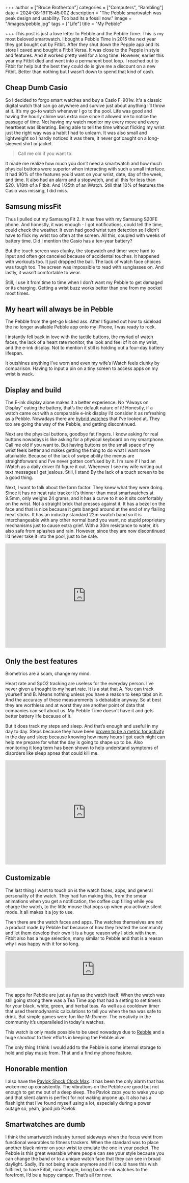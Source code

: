 +++
author = ["Bruce Brotherton"]
categories = ["Computers", "Rambling"]
date = 2024-08-19T15:45:00Z
description = "The Pebble smartwatch was peak design and usability. Too bad its a fossil now."
image = "/images/pebble.jpg"
tags = ["Life"]
title = "My Pebble"

+++
This post is just a love letter to Pebble and the Pebble Time. This is my most beloved smartwatch. I bought a Pebble Time in 2015 the next year they got bought out by Fitbit. After they shut down the Pepple app and its store I caved and bought a Fitbit Versa. It was close to the Pepple in style and features. And it worked pretty well for a long time. However, earlier this year my Fitbit died and went into a permanent boot loop. I reached out to Fitbit for help but the best they could do is give me a discount on a new Fitbit. Better than nothing but I wasn’t down to spend that kind of cash.

## Cheap Dumb Casio
So I decided to forgo smart watches and buy a Casio F-901w. It's a classic digital watch that can go anywhere and survive just about anything I’ll throw at it. It’s my go-to watch whenever I go to the pool. Life was good and having the hourly chime was extra nice since it allowed me to notice the passage of time. Not having my watch monitor my every move and every heartbeat was liberating. Being able to tell the time without flicking my wrist just the right way was a habit I had to unlearn. It was also small and lightweight so I hardly noticed it was there, it never got caught on a long-sleeved shirt or jacket.

> Call me old if you want to.

It made me realize how much you don’t need a smartwatch and how much physical buttons were superior when interacting with such a small interface. It had 90% of the features you’d want on your wrist, date, day of the week, and time. It also had an alarm and a stopwatch, and all this for less than $20. 1/10th of a Fitbit. And 1/25th of an iWatch. Still that 10% of features the Casio was missing, I did miss.

## Samsung missFit
Thus I pulled out my Samsung Fit 2. It was free with my Samsung S20FE phone. And honestly, it was enough - I got notifications, could tell the time, could check the weather. It even had good wrist turn detection so I didn’t have to flick my wrist too often at the screen. All this, coupled with weeks of battery time. Did I mention the Casio has a ten-year battery?

But the touch screen was clunky, the stopwatch and timer were hard to input and often got canceled because of accidental touches. It happened with workouts too. It just dropped the ball. The lack of watch face choices was tough too. The screen was impossible to read with sunglasses on. And lastly, it wasn’t comfortable to wear.

Still, I use it from time to time when I don’t want my Pebble to get damaged or its charging. Getting a wrist buzz works better than one from my pocket most times.

## My heart will always be in Pebble
The Pebble from the get-go kicked ass. After I figured out how to sideload the no longer available Pebble app onto my iPhone, I was ready to rock.

I instantly fell back in love with the tactile buttons, the myriad of watch faces, the lack of a heart rate monitor, the look and feel of it on my wrist, and the e-ink display. Not to mention it still is holding out a four-day battery lifespan.

It outshines anything I’ve worn and even my wife’s iWatch feels clunky by comparison. Having to input a pin on a tiny screen to access apps on my wrist is wack.

## Display and build
The E-ink display alone makes it a better experience. No “Always on Display” eating the battery, that’s the default nature of it! Honestly, if a watch came out with a comparable e-ink display I’d consider it as refreshing as a Pebble. Nowadays there are [hybrid watches](https://www.fossil.com/en-in/watches/learn-more/hybrid-hr-smartwatches/) that I’ve looked at. They too are going the way of the Pebble, and getting discontinued.

Next are the physical buttons, goodbye fat fingers. I know asking for real buttons nowadays is like asking for a physical keyboard on my smartphone. Call me old if you want to. But having buttons on the small space of my wrist feels better and makes getting the thing to do what I want more attainable. Because of the lack of swipe ability the menus are straightforward and I’ve never gotten confused by it. I’m sure if I had an iWatch as a daily driver I’d figure it out. Whenever I see my wife writing out text messages I get jealous. Still, I stand By the lack of a touch screen to be a good thing.

Next, I want to talk about the form factor. They knew what they were doing. Since it has no heat rate tracker it’s thinner than most smartwatches at 9.5mm, only weighs 24 grams, and it has a curve to it so it sits comfortably on the wrist. Not a straight brick that presses against it. It has a bezel on the face and that is nice because it gets banged around at the end of my flailing meat sticks. It has an industry standard 22m swatch band so it is interchangeable with any other normal band you want, no stupid proprietary mechanisms just to cause extra grief. With a 30m resistance to water, it’s also safe from splashes and rain. However, since they are now discontinued I’d never take it into the pool, just to be safe.

<div style="width:100%;height:0;min-height:200px;padding-bottom:25%;position:relative;"> <iframe src="https://giphy.com/embed/GQSpO8dpDesuI" width="100%" height="100%" style="position:absolute" frameBorder="0" allowFullScreen></iframe></div>


## Only the best features

Biometrics are a scam, change my mind. 

Heart rate and SpO2 tracking are useless for the everyday person. I’ve never given a thought to my heart rate. It is a stat that A. You can track yourself and B. Means nothing unless you have a reason to keep tabs on it. And the accuracy of these measurements is debatable anyway. So at best they are worthless and at worst they are another point of data that companies can sell about us. My Pebble Time doesn't have it and gets better battery life because of it.

But it does track my steps and sleep. And that’s enough and useful in my day to day. Steps because they have been [proven to be a metric for activity](https://www.health.harvard.edu/staying-healthy/large-study-finds-the-sweet-spot-for-daily-step-goals) in the day and sleep because knowing how many hours I got each night can help me prepare for what the day is going to shape up to be. Also monitoring it long term has been shown to help understand symptoms of disorders like sleep apnea that could kill me.

<div style="width:100%;height:0;min-height:200px;padding-bottom:25%;position:relative;"> <iframe src="https://giphy.com/embed/26FfeRGMEmNjTlGQo" width="100%" height="100%" style="position:absolute" frameBorder="0" allowFullScreen></iframe></div>

## Customizable

The last thing I want to touch on is the watch faces, apps, and general personality of the watch. They had fun making this, from the smear animations when you get a notification, the coffee cup filling while you charge the watch, to the little mouse that pops up when you activate silent mode. It all makes it a joy to use.

Then there are the watch faces and apps. The watches themselves are not a product made by Pebble but because of how they treated the community and let them develop their own it is a huge reason why I stick with them. Fitbit also has a huge selection, many similar to Pebble and that is a reason why I was happy with it for so long.

<iframe width="560" height="115" src="https://www.youtube.com/embed/Ol6Dk7pWgEs?si=uDVYaNtEWgiKCKsA" title="YouTube video player" frameborder="0" allow="accelerometer; autoplay; clipboard-write; encrypted-media; gyroscope; picture-in-picture; web-share" referrerpolicy="strict-origin-when-cross-origin" allowfullscreen></iframe>

The apps for Pebble are just as fun as the watch itself. When the watch was still going strong there was a Tea Time app that had a setting to set timers for your black, white, green, and herbal teas. As well as a cooldown timer that used thermodynamic calculations to tell you when the tea was safe to drink. But simple games were fun like Mr.Runner. The creativity in the community it’s unparalleled in today's watches.

This watch is only made possible to be used nowadays due to [Rebble](https://rebble.io/) and a huge shoutout to their efforts in keeping the Pebble alive.

The only thing I think I would add to the Pebble is some internal storage to hold and play music from. That and a find my phone feature.

## Honorable mention
I also have the [Pavlok Shock Clock Max](https://blog.pavlok.com/introducing-shock-clock-max-indiegogo/). It has been the only alarm that has woken me up consistently. The vibrations on the Pebble are good but not enough to get me out of a deep sleep. The Pavlok zaps you to wake you up and that silent alarm is perfect for not waking anyone up. It also has a flashlight that I’ve found myself using a lot, especially during a power outage so, yeah, good job Pavlok

## Smartwatches are dumb

I think the smartwatch industry turned sideways when the focus went from functional wearables to fitness trackers. When the standard was to place another black mirror on your wrist to emulate the one in your pocket. The Pebble is this great wearable where people can see your style because you can change the band or to a unique watch face that they can see in broad daylight. Sadly, it’s not being made anymore and if I could have this wish fulfilled, to have Fitbit, now Google, bring back e-ink watches to the forefront, I’d be a happy camper. That’s all for now.
